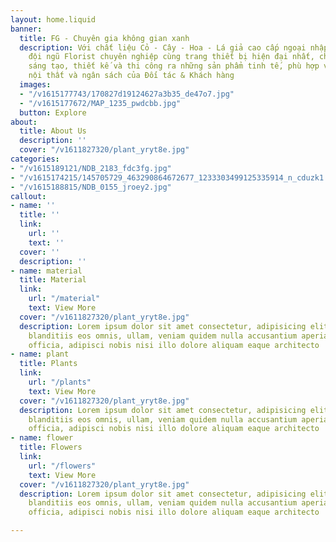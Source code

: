 ```yaml
---
layout: home.liquid
banner:
  title: FG - Chuyên gia không gian xanh
  description: Với chất liệu Cỏ - Cây - Hoa - Lá giả cao cấp ngoại nhập 100% kết hợp
    đội ngũ Florist chuyên nghiệp cùng trang thiết bị hiện đại nhất, chúng tôi luôn
    sáng tạo, thiết kế và thi công ra những sản phẩm tinh tế, phù hợp với không gian
    nội thất và ngân sách của Đối tác & Khách hàng
  images:
  - "/v1615177743/170827d19124627a3b35_de47o7.jpg"
  - "/v1615177672/MAP_1235_pwdcbb.jpg"
  button: Explore
about:
  title: About Us
  description: ''
  cover: "/v1611827320/plant_yryt8e.jpg"
categories:
- "/v1615189121/NDB_2183_fdc3fg.jpg"
- "/v1615174215/145705729_463290864672677_1233303499125335914_n_cduzk1.jpg"
- "/v1615188815/NDB_0155_jroey2.jpg"
callout:
- name: ''
  title: ''
  link:
    url: ''
    text: ''
  cover: ''
  description: ''
- name: material
  title: Material
  link:
    url: "/material"
    text: View More
  cover: "/v1611827320/plant_yryt8e.jpg"
  description: Lorem ipsum dolor sit amet consectetur, adipisicing elit. Velit quaerat
    blanditiis eos omnis, ullam, veniam quidem nulla accusantium aperiam cum voluptas
    officia, adipisci nobis nisi illo dolore aliquam eaque architecto
- name: plant
  title: Plants
  link:
    url: "/plants"
    text: View More
  cover: "/v1611827320/plant_yryt8e.jpg"
  description: Lorem ipsum dolor sit amet consectetur, adipisicing elit. Velit quaerat
    blanditiis eos omnis, ullam, veniam quidem nulla accusantium aperiam cum voluptas
    officia, adipisci nobis nisi illo dolore aliquam eaque architecto
- name: flower
  title: Flowers
  link:
    url: "/flowers"
    text: View More
  cover: "/v1611827320/plant_yryt8e.jpg"
  description: Lorem ipsum dolor sit amet consectetur, adipisicing elit. Velit quaerat
    blanditiis eos omnis, ullam, veniam quidem nulla accusantium aperiam cum voluptas
    officia, adipisci nobis nisi illo dolore aliquam eaque architecto

---
```

